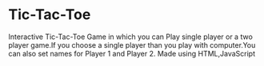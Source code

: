 # Tic-Tac-Toe
Interactive Tic-Tac-Toe Game in which you can Play single player or a two player game.If you choose a single player than you play with computer.You can also set names for Player 1 and Player 2.
Made using HTML,JavaScript
